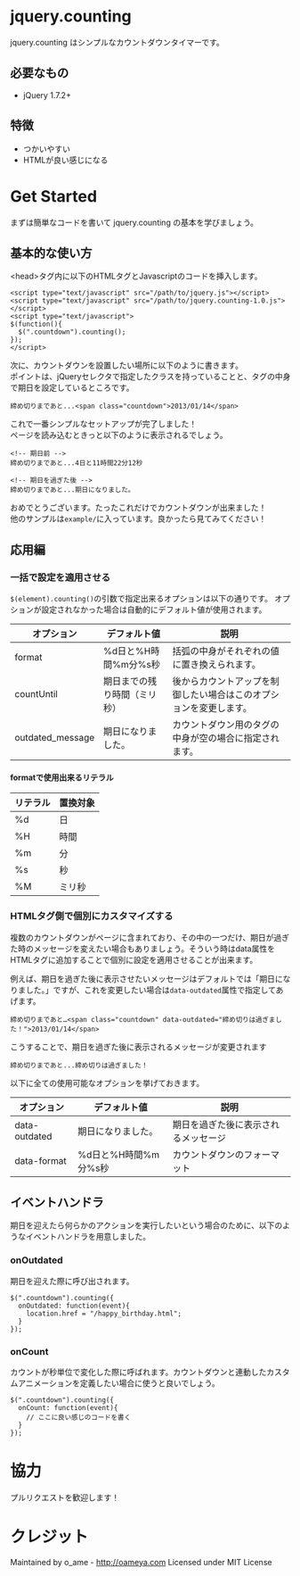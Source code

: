 # jquery.counting

jquery.counting はシンプルなカウントダウンタイマーです。

## 必要なもの

* jQuery 1.7.2+

## 特徴

* つかいやすい
* HTMLが良い感じになる

# Get Started
まずは簡単なコードを書いて jquery.counting の基本を学びましょう。

## 基本的な使い方

&lt;head&gt;タグ内に以下のHTMLタグとJavascriptのコードを挿入します。

	<script type="text/javascript" src="/path/to/jquery.js"></script>
	<script type="text/javascript" src="/path/to/jquery.counting-1.0.js"></script>
	<script type="text/javascript">
	$(function(){
	  $(".countdown").counting();
	});
	</script>

次に、カウントダウンを設置したい場所に以下のように書きます。  
ポイントは、jQueryセレクタで指定したクラスを持っていることと、タグの中身で期日を設定しているところです。

	締め切りまであと...<span class="countdown">2013/01/14</span>

これで一番シンプルなセットアップが完了しました！  
ページを読み込むときっと以下のように表示されるでしょう。
	
	<!-- 期日前 -->
	締め切りまであと...4日と11時間22分12秒
	
	<!-- 期日を過ぎた後 -->
	締め切りまであと...期日になりました。

おめでとうございます。たったこれだけでカウントダウンが出来ました！  
他のサンプルは`example/`に入っています。良かったら見てみてください！

## 応用編

### 一括で設定を適用させる
`$(element).counting()`の引数で指定出来るオプションは以下の通りです。
オプションが設定されなかった場合は自動的にデフォルト値が使用されます。

オプション|デフォルト値|説明
--------|----------|-----
format  |%d日と%H時間%m分%s秒|括弧の中身がそれぞれの値に置き換えられます。
countUntil|期日までの残り時間（ミリ秒）|後からカウントアップを制御したい場合はこのオプションを変更します。
outdated_message|期日になりました。|カウントダウン用のタグの中身が空の場合に指定されます。

#### formatで使用出来るリテラル

リテラル|置換対象
-------|------
%d     |日
%H     |時間
%m     |分
%s     |秒
%M     |ミリ秒

### HTMLタグ側で個別にカスタマイズする
複数のカウントダウンがページに含まれており、その中の一つだけ、期日が過ぎた時のメッセージを変えたい場合もありましょう。そういう時はdata属性をHTMLタグに追加することで個別に設定を適用させることが出来ます。

例えば、期日を過ぎた後に表示させたいメッセージはデフォルトでは「期日になりました。」ですが、これを変更したい場合は`data-outdated`属性で指定してあげます。

	締め切りまであと…<span class="countdown" data-outdated="締め切りは過ぎました！">2013/01/14</span>

こうすることで、期日を過ぎた後に表示されるメッセージが変更されます
	
	締め切りまであと...締め切りは過ぎました！
	
以下に全ての使用可能なオプションを挙げておきます。

オプション        |デフォルト値|説明
----------------|----------|----------------
data-outdated   |期日になりました。|期日を過ぎた後に表示されるメッセージ
data-format     |%d日と%H時間%m分%s秒|カウントダウンのフォーマット

## イベントハンドラ
期日を迎えたら何らかのアクションを実行したいという場合のために、以下のようなイベントハンドラを用意しました。

### onOutdated

期日を迎えた際に呼び出されます。

	$(".countdown").counting({
	  onOutdated: function(event){
	    location.href = "/happy_birthday.html";
	  }
	});

### onCount

カウントが秒単位で変化した際に呼ばれます。カウントダウンと連動したカスタムアニメーションを定義したい場合に使うと良いでしょう。

	$(".countdown").counting({
	  onCount: function(event){
	    // ここに良い感じのコードを書く
	  }
	});

# 協力

プルリクエストを歓迎します！

# クレジット

Maintained by o_ame - <http://oameya.com>
Licensed under MIT License